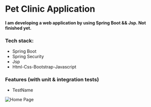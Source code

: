 # Pet Clinic Application

#### I am developing a web application by using Spring Boot && Jsp. Not finished yet.

### Tech stack:
  - Spring Boot
  - Spring Security
  - Jsp
  - Html-Css-Bootstrap-Javascript

### Features (with unit & integration tests)
 - TestName
 
![Home Page](---)
